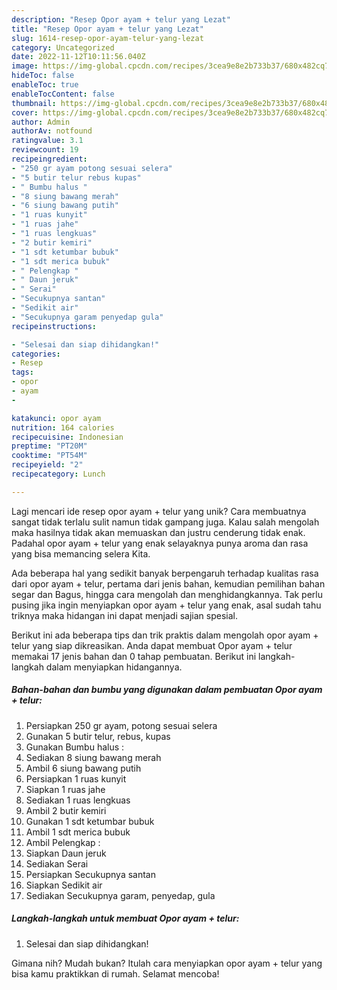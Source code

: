 ```yaml
---
description: "Resep Opor ayam + telur yang Lezat"
title: "Resep Opor ayam + telur yang Lezat"
slug: 1614-resep-opor-ayam-telur-yang-lezat
category: Uncategorized
date: 2022-11-12T10:11:56.040Z
image: https://img-global.cpcdn.com/recipes/3cea9e8e2b733b37/680x482cq70/opor-ayam-telur-foto-resep-utama.jpg
hideToc: false
enableToc: true
enableTocContent: false
thumbnail: https://img-global.cpcdn.com/recipes/3cea9e8e2b733b37/680x482cq70/opor-ayam-telur-foto-resep-utama.jpg
cover: https://img-global.cpcdn.com/recipes/3cea9e8e2b733b37/680x482cq70/opor-ayam-telur-foto-resep-utama.jpg
author: Admin
authorAv: notfound
ratingvalue: 3.1
reviewcount: 19
recipeingredient:
- "250 gr ayam potong sesuai selera"
- "5 butir telur rebus kupas"
- " Bumbu halus "
- "8 siung bawang merah"
- "6 siung bawang putih"
- "1 ruas kunyit"
- "1 ruas jahe"
- "1 ruas lengkuas"
- "2 butir kemiri"
- "1 sdt ketumbar bubuk"
- "1 sdt merica bubuk"
- " Pelengkap "
- " Daun jeruk"
- " Serai"
- "Secukupnya santan"
- "Sedikit air"
- "Secukupnya garam penyedap gula"
recipeinstructions:

- "Selesai dan siap dihidangkan!"
categories:
- Resep
tags:
- opor
- ayam
- 

katakunci: opor ayam  
nutrition: 164 calories
recipecuisine: Indonesian
preptime: "PT20M"
cooktime: "PT54M"
recipeyield: "2"
recipecategory: Lunch

---
```





Lagi mencari ide resep opor ayam + telur yang unik? Cara membuatnya sangat tidak terlalu sulit namun tidak gampang juga. Kalau salah mengolah maka hasilnya tidak akan memuaskan dan justru cenderung tidak enak. Padahal opor ayam + telur yang enak selayaknya punya aroma dan rasa yang bisa memancing selera Kita.





Ada beberapa hal yang sedikit banyak berpengaruh terhadap kualitas rasa dari opor ayam + telur, pertama dari jenis bahan, kemudian pemilihan bahan segar dan Bagus, hingga cara mengolah dan menghidangkannya. Tak perlu pusing jika ingin menyiapkan opor ayam + telur yang enak,      asal sudah tahu triknya maka hidangan ini dapat menjadi sajian spesial.





















Berikut ini ada beberapa tips dan trik praktis dalam mengolah opor ayam + telur yang siap dikreasikan. Anda dapat membuat Opor ayam + telur memakai 17 jenis bahan dan 0 tahap pembuatan. Berikut ini langkah-langkah dalam menyiapkan hidangannya.

<!--inarticleads1-->

##### Bahan-bahan dan bumbu yang digunakan dalam pembuatan Opor ayam + telur:

1. Persiapkan 250 gr ayam, potong sesuai selera
1. Gunakan 5 butir telur, rebus, kupas
1. Gunakan  Bumbu halus :
1. Sediakan 8 siung bawang merah
1. Ambil 6 siung bawang putih
1. Persiapkan 1 ruas kunyit
1. Siapkan 1 ruas jahe
1. Sediakan 1 ruas lengkuas
1. Ambil 2 butir kemiri
1. Gunakan 1 sdt ketumbar bubuk
1. Ambil 1 sdt merica bubuk
1. Ambil  Pelengkap :
1. Siapkan  Daun jeruk
1. Sediakan  Serai
1. Persiapkan Secukupnya santan
1. Siapkan Sedikit air
1. Sediakan Secukupnya garam, penyedap, gula




<!--inarticleads2-->

##### Langkah-langkah untuk membuat Opor ayam + telur:


1. Selesai dan siap dihidangkan!



Gimana nih? Mudah bukan? Itulah cara menyiapkan opor ayam + telur yang bisa kamu praktikkan di rumah. Selamat mencoba!
